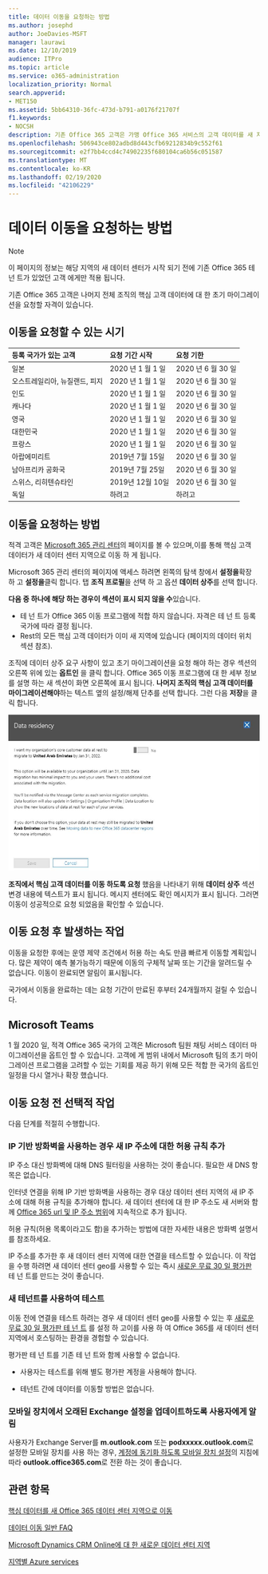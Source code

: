 ```yaml
---
title: 데이터 이동을 요청하는 방법
ms.author: josephd
author: JoeDavies-MSFT
manager: laurawi
ms.date: 12/10/2019
audience: ITPro
ms.topic: article
ms.service: o365-administration
localization_priority: Normal
search.appverid:
- MET150
ms.assetid: 5bb64310-36fc-473d-b791-a0176f21707f
f1.keywords:
- NOCSH
description: 기존 Office 365 고객은 가맹 Office 365 서비스의 고객 데이터를 새 지역으로 이동 하기 위해 해당 국가의 마감 시간 전에 요청을 제출 해야 합니다.
ms.openlocfilehash: 506943ce802adbd8d443cfb69212834b9c552f61
ms.sourcegitcommit: e2f7bb4ccd4c74902235f680104ca6b56c051587
ms.translationtype: MT
ms.contentlocale: ko-KR
ms.lasthandoff: 02/19/2020
ms.locfileid: "42106229"
---
```

# <a name="how-to-request-your-data-move"></a>데이터 이동을 요청하는 방법

> [!NOTE]
> 이 페이지의 정보는 해당 지역의 새 데이터 센터가 시작 되기 전에 기존 Office 365 테 넌 트가 있었던 고객 에게만 적용 됩니다. 
  
기존 Office 365 고객은 나머지 전체 조직의 핵심 고객 데이터에 대 한 초기 마이그레이션을 요청할 자격이 있습니다.  
  
## <a name="when-can-i-request-a-move"></a>이동을 요청할 수 있는 시기

|**등록 국가가 있는 고객**|**요청 기간 시작**|**요청 기한**|
|:-----|:-----|:-----|
|일본  <br/> |2020 년 1 월 1 일  <br/> |2020 년 6 월 30 일  <br/> |
|오스트레일리아, 뉴질랜드, 피지  <br/> |2020 년 1 월 1 일  <br/> |2020 년 6 월 30 일  <br/> |
|인도  <br/> |2020 년 1 월 1 일  <br/> |2020 년 6 월 30 일  <br/> |
|캐나다  <br/> |2020 년 1 월 1 일  <br/> |2020 년 6 월 30 일  <br/> |
|영국  <br/> |2020 년 1 월 1 일  <br/> |2020 년 6 월 30 일  <br/> |
|대한민국  <br/> |2020 년 1 월 1 일  <br/> |2020 년 6 월 30 일  <br/> |
|프랑스  <br/> |2020 년 1 월 1 일  <br/> |2020 년 6 월 30 일  <br/> |
|아랍에미리트  <br/> |2019년 7월 15일  <br/> |2020 년 6 월 30 일  <br/> |
|남아프리카 공화국  <br/> |2019년 7월 25일  <br/> |2020 년 6 월 30 일  <br/> |
|스위스, 리히텐슈타인  <br/> |2019년 12월 10일  <br/> |2020 년 6 월 30 일  <br/> |
|독일  <br/> |하려고  <br/> |하려고  <br/> |
   
## <a name="how-to-request-a-move"></a>이동을 요청하는 방법

적격 고객은 [Microsoft 365 관리 센터](https://aka.ms/365admin)의 페이지를 볼 수 있으며,이를 통해 핵심 고객 데이터가 새 데이터 센터 지역으로 이동 하 게 됩니다.  
  
Microsoft 365 관리 센터의 페이지에 액세스 하려면 왼쪽의 탐색 창에서 **설정을**확장 하 고 **설정을**클릭 합니다.
탭 **조직 프로필**을 선택 하 고 옵션 **데이터 상주**를 선택 합니다.
  
**다음 중 하나에 해당 하는 경우이 섹션이 표시 되지 않을 수**있습니다.
- 테 넌 트가 Office 365 이동 프로그램에 적합 하지 않습니다.  자격은 테 넌 트 등록 국가에 따라 결정 됩니다.
- Rest의 모든 핵심 고객 데이터가 이미 새 지역에 있습니다 (페이지의 데이터 위치 섹션 참조). 
  
조직에 데이터 상주 요구 사항이 있고 초기 마이그레이션을 요청 해야 하는 경우 섹션의 오른쪽 위에 있는 **옵트인** 을 클릭 합니다. Office 365 이동 프로그램에 대 한 세부 정보를 설명 하는 새 섹션이 화면 오른쪽에 표시 됩니다. **나머지 조직의 핵심 고객 데이터를 마이그레이션해야**하는 텍스트 옆의 설정/해제 단추를 선택 합니다. 그런 다음 **저장**을 클릭 합니다.
  
![데이터 센터 옵트인 작업 화면](media/dataresidencyflyoutae.jpg)
  
**조직에서 핵심 고객 데이터를 이동 하도록 요청** 했음을 나타내기 위해 **데이터 상주** 섹션 변경 내용에 텍스트가 표시 됩니다. 메시지 센터에도 확인 메시지가 표시 됩니다. 그러면 이동이 성공적으로 요청 되었음을 확인할 수 있습니다. 


  
## <a name="what-happens-after-requesting-a-move"></a>이동 요청 후 발생하는 작업

이동을 요청한 후에는 운영 제약 조건에서 허용 하는 속도 만큼 빠르게 이동할 계획입니다. 많은 제약이 예측 불가능하기 때문에 이동의 구체적 날짜 또는 기간을 알려드릴 수 없습니다. 이동이 완료되면 알림이 표시됩니다.
  
국가에서 이동을 완료하는 데는 요청 기간이 만료된 후부터 24개월까지 걸릴 수 있습니다.
  
## <a name="microsoft-teams"></a>Microsoft Teams

1 월 2020 일, 적격 Office 365 국가의 고객은 Microsoft 팀원 채팅 서비스 데이터 마이그레이션을 옵트인 할 수 있습니다.  고객에 게 범위 내에서 Microsoft 팀의 초기 마이그레이션 프로그램을 고려할 수 있는 기회를 제공 하기 위해 모든 적합 한 국가의 옵트인 일정을 다시 열거나 확장 했습니다.   

## <a name="optional-actions-before-you-request-a-move"></a>이동 요청 전 선택적 작업

다음 단계를 적절히 수행합니다.
  
### <a name="if-you-use-an-ip-based-firewall-add-allow-rules-for-the-new-ip-addresses"></a>IP 기반 방화벽을 사용하는 경우 새 IP 주소에 대한 허용 규칙 추가

IP 주소 대신 방화벽에 대해 DNS 필터링을 사용하는 것이 좋습니다. 필요한 새 DNS 항목은 없습니다.
  
인터넷 연결을 위해 IP 기반 방화벽을 사용하는 경우 대상 데이터 센터 지역의 새 IP 주소에 대해 허용 규칙을 추가해야 합니다. 새 데이터 센터에 대 한 IP 주소도 새 서버와 함께 [Office 365 url 및 IP 주소 범위](https://go.microsoft.com/fwlink/p/?LinkId=229631)에 지속적으로 추가 됩니다.
  
허용 규칙(허용 목록이라고도 함)을 추가하는 방법에 대한 자세한 내용은 방화벽 설명서를 참조하세요.
  
IP 주소를 추가한 후 새 데이터 센터 지역에 대한 연결을 테스트할 수 있습니다. 이 작업을 수행 하려면 새 데이터 센터 geo를 사용할 수 있는 즉시 [새로운 무료 30 일 평가판](https://go.microsoft.com/fwlink/?LinkId=522463) 테 넌 트를 만드는 것이 좋습니다. 
  
### <a name="test-using-a-new-tenant"></a>새 테넌트를 사용하여 테스트

이동 전에 연결을 테스트 하려는 경우 새 데이터 센터 geo를 사용할 수 있는 후 [새로운 무료 30 일 평가판 테 넌 트](https://go.microsoft.com/fwlink/?LinkId=522463) 를 설정 하 고이를 사용 하 여 Office 365를 새 데이터 센터 지역에서 호스팅하는 환경을 경험할 수 있습니다. 
  
평가판 테 넌 트를 기존 테 넌 트와 함께 사용할 수 없습니다.
  
- 사용자는 테스트를 위해 별도 평가판 계정을 사용해야 합니다.
    
- 테넌트 간에 데이터를 이동할 방법은 없습니다.
    
### <a name="notify-users-to-update-out-of-date-exchange-settings-on-mobile-devices"></a>모바일 장치에서 오래된 Exchange 설정을 업데이트하도록 사용자에게 알림

사용자가 Exchange Server를 **m.outlook.com** 또는 **podxxxxx.outlook.com**로 설정한 모바일 장치를 사용 하는 경우, [계정에 동기화 하도록 모바일 장치 설정](https://support.office.com/article/c9139caf-01ab-41a0-827c-3c06ee569ed3)의 지침에 따라 **outlook.office365.com**로 전환 하는 것이 좋습니다.

## <a name="related-topics"></a>관련 항목

[핵심 데이터를 새 Office 365 데이터 센터 지역으로 이동](moving-data-to-new-datacenter-geos.md)

[데이터 이동 일반 FAQ](data-move-faq.md)

[Microsoft Dynamics CRM Online에 대 한 새로운 데이터 센터 지역](https://go.microsoft.com/fwlink/p/?Linkid=615924)
  
[지역별 Azure services](https://azure.microsoft.com/regions/)
  

